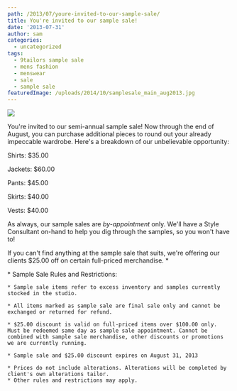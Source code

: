 ```yaml
---
path: /2013/07/youre-invited-to-our-sample-sale/
title: You're invited to our sample sale!
date: '2013-07-31'
author: sam
categories:
  - uncategorized
tags:
  - 9tailors sample sale
  - mens fashion
  - menswear
  - sale
  - sample sale
featuredImage: /uploads/2014/10/samplesale_main_aug2013.jpg
---
```

[![](http://4.bp.blogspot.com/-5ORwEItsWvQ/UfqzJ-rUNWI/AAAAAAAAPRs/FPdxSE9m8z8/s640/samplesale_main_aug2013.jpg)](http://4.bp.blogspot.com/-5ORwEItsWvQ/UfqzJ-rUNWI/AAAAAAAAPRs/FPdxSE9m8z8/s1600/samplesale_main_aug2013.jpg)

You're invited to our semi\-annual sample sale! Now through the end of August, you can purchase additional pieces to round out your already impeccable wardrobe. Here's a breakdown of our unbelievable opportunity: 

Shirts: $35.00

Jackets: $60.00

Pants: $45.00

Skirts: $40.00

Vests: $40.00

As always, our sample sales are _by-appointment_ only. We'll have a Style Consultant on-hand to help you dig through the samples, so you won't have to!

If you can't find anything at the sample sale that suits, we're offering our clients $25.00 off on certain full-priced merchandise. \*

\* Sample Sale Rules and Restrictions:

	* Sample sale items refer to excess inventory and samples currently stocked in the studio.

	* All items marked as sample sale are final sale only and cannot be exchanged or returned for refund. 

	* $25.00 discount is valid on full-priced items over $100.00 only. Must be redeemed same day as sample sale appointment. Cannot be combined with sample sale merchandise, other discounts or promotions we are currently running.

	* Sample sale and $25.00 discount expires on August 31, 2013

	* Prices do not include alterations. Alterations will be completed by client's own alterations tailor. 
	* Other rules and restrictions may apply.